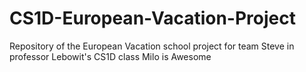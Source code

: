 # CS1D-European-Vacation-Project
Repository of the European Vacation school project for team Steve in professor Lebowit's CS1D class
Milo is Awesome
